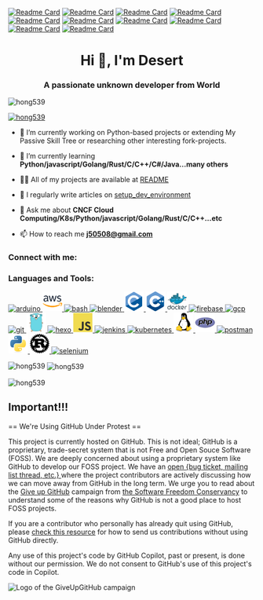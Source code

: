 [![Readme Card](https://github-readme-stats-two-green-53.vercel.app/api/pin/?username=hong539&repo=pelican_crash_lab&theme=dark)](https://github.com/hong539/pelican_crash_lab)
[![Readme Card](https://github-readme-stats-two-green-53.vercel.app/api/pin/?username=hong539&repo=todo-react&theme=dark)](https://github.com/hong539/todo-react)
[![Readme Card](https://github-readme-stats-two-green-53.vercel.app/api/pin/?username=hong539&repo=to_do_api&theme=dark)](https://github.com/hong539/to_do_api)
[![Readme Card](https://github-readme-stats-two-green-53.vercel.app/api/pin/?username=hong539&repo=sauce_man&theme=dark)](https://github.com/hong539/sauce_man)
[![Readme Card](https://github-readme-stats-two-green-53.vercel.app/api/pin/?username=hong539&repo=acgbox_crawler&theme=dark)](https://github.com/hong539/acgbox_crawler)
[![Readme Card](https://github-readme-stats-two-green-53.vercel.app/api/pin/?username=hong539&repo=ip_lookup&theme=dark)](https://github.com/hong539/ip_lookup)
[![Readme Card](https://github-readme-stats-two-green-53.vercel.app/api/pin/?username=hong539&repo=stopwatch_timer&theme=dark)](https://github.com/hong539/stopwatch_timer)
[![Readme Card](https://github-readme-stats-two-green-53.vercel.app/api/pin/?username=hong539&repo=LunchBreakCalculator&theme=dark)](https://github.com/hong539/LunchBreakCalculator)
[![Readme Card](https://github-readme-stats-two-green-53.vercel.app/api/pin/?username=hong539&repo=coding_collects&theme=dark)](https://github.com/hong539/coding_collects)
[![Readme Card](https://github-readme-stats-two-green-53.vercel.app/api/pin/?username=hong539&repo=ansible-qemu-kvm&theme=dark)](https://github.com/hong539/ansible-qemu-kvm)

<h1 align="center">Hi 👋, I'm Desert</h1>
<h3 align="center">A passionate unknown developer from World</h3>

<p align="left"> <img src="https://komarev.com/ghpvc/?username=hong539&label=Profile%20views&color=0e75b6&style=flat" alt="hong539" /> </p>

<p align="left"> <a href="https://github.com/ryo-ma/github-profile-trophy"><img src="https://github-profile-trophy.vercel.app/?username=hong539&theme=onedark" alt="hong539" /></a> </p>

- 🔭 I’m currently working on Python-based projects or extending My Passive Skill Tree or researching other interesting fork-projects.

- 🌱 I’m currently learning **Python/javascript/Golang/Rust/C/C++/C#/Java...many others**

- 👨‍💻 All of my projects are available at [README](https://github.com/hong539)

- 📝 I regularly write articles on [setup_dev_environment](https://github.com/hong539/setup_dev_environment)

- 💬 Ask me about **CNCF Cloud Computing/K8s/Python/javascript/Golang/Rust/C/C++...etc**

- 📫 How to reach me **j50508@gmail.com**

<h3 align="left">Connect with me:</h3>
<p align="left">
</p>

<h3 align="left">Languages and Tools:</h3>
<p align="left"> <a href="https://www.arduino.cc/" target="_blank" rel="noreferrer"> <img src="https://cdn.worldvectorlogo.com/logos/arduino-1.svg" alt="arduino" width="40" height="40"/> </a> <a href="https://aws.amazon.com" target="_blank" rel="noreferrer"> <img src="https://raw.githubusercontent.com/devicons/devicon/master/icons/amazonwebservices/amazonwebservices-original-wordmark.svg" alt="aws" width="40" height="40"/> </a> <a href="https://www.gnu.org/software/bash/" target="_blank" rel="noreferrer"> <img src="https://www.vectorlogo.zone/logos/gnu_bash/gnu_bash-icon.svg" alt="bash" width="40" height="40"/> </a> <a href="https://www.blender.org/" target="_blank" rel="noreferrer"> <img src="https://download.blender.org/branding/community/blender_community_badge_white.svg" alt="blender" width="40" height="40"/> </a> <a href="https://www.cprogramming.com/" target="_blank" rel="noreferrer"> <img src="https://raw.githubusercontent.com/devicons/devicon/master/icons/c/c-original.svg" alt="c" width="40" height="40"/> </a> <a href="https://www.w3schools.com/cpp/" target="_blank" rel="noreferrer"> <img src="https://raw.githubusercontent.com/devicons/devicon/master/icons/cplusplus/cplusplus-original.svg" alt="cplusplus" width="40" height="40"/> </a> <a href="https://www.docker.com/" target="_blank" rel="noreferrer"> <img src="https://raw.githubusercontent.com/devicons/devicon/master/icons/docker/docker-original-wordmark.svg" alt="docker" width="40" height="40"/> </a> <a href="https://firebase.google.com/" target="_blank" rel="noreferrer"> <img src="https://www.vectorlogo.zone/logos/firebase/firebase-icon.svg" alt="firebase" width="40" height="40"/> </a> <a href="https://cloud.google.com" target="_blank" rel="noreferrer"> <img src="https://www.vectorlogo.zone/logos/google_cloud/google_cloud-icon.svg" alt="gcp" width="40" height="40"/> </a> <a href="https://git-scm.com/" target="_blank" rel="noreferrer"> <img src="https://www.vectorlogo.zone/logos/git-scm/git-scm-icon.svg" alt="git" width="40" height="40"/> </a> <a href="https://golang.org" target="_blank" rel="noreferrer"> <img src="https://raw.githubusercontent.com/devicons/devicon/master/icons/go/go-original.svg" alt="go" width="40" height="40"/> </a> <a href="hexo.io/" target="_blank" rel="noreferrer"> <img src="https://www.vectorlogo.zone/logos/hexoio/hexoio-icon.svg" alt="hexo" width="40" height="40"/> </a> <a href="https://developer.mozilla.org/en-US/docs/Web/JavaScript" target="_blank" rel="noreferrer"> <img src="https://raw.githubusercontent.com/devicons/devicon/master/icons/javascript/javascript-original.svg" alt="javascript" width="40" height="40"/> </a> <a href="https://www.jenkins.io" target="_blank" rel="noreferrer"> <img src="https://www.vectorlogo.zone/logos/jenkins/jenkins-icon.svg" alt="jenkins" width="40" height="40"/> </a> <a href="https://kubernetes.io" target="_blank" rel="noreferrer"> <img src="https://www.vectorlogo.zone/logos/kubernetes/kubernetes-icon.svg" alt="kubernetes" width="40" height="40"/> </a> <a href="https://www.linux.org/" target="_blank" rel="noreferrer"> <img src="https://raw.githubusercontent.com/devicons/devicon/master/icons/linux/linux-original.svg" alt="linux" width="40" height="40"/> </a> <a href="https://www.php.net" target="_blank" rel="noreferrer"> <img src="https://raw.githubusercontent.com/devicons/devicon/master/icons/php/php-original.svg" alt="php" width="40" height="40"/> </a> <a href="https://postman.com" target="_blank" rel="noreferrer"> <img src="https://www.vectorlogo.zone/logos/getpostman/getpostman-icon.svg" alt="postman" width="40" height="40"/> </a> <a href="https://www.python.org" target="_blank" rel="noreferrer"> <img src="https://raw.githubusercontent.com/devicons/devicon/master/icons/python/python-original.svg" alt="python" width="40" height="40"/> </a> <a href="https://www.rust-lang.org" target="_blank" rel="noreferrer"> <img src="https://raw.githubusercontent.com/devicons/devicon/master/icons/rust/rust-plain.svg" alt="rust" width="40" height="40"/> </a> <a href="https://www.selenium.dev" target="_blank" rel="noreferrer"> <img src="https://raw.githubusercontent.com/detain/svg-logos/780f25886640cef088af994181646db2f6b1a3f8/svg/selenium-logo.svg" alt="selenium" width="40" height="40"/> </a> </p>

<p><img align="left" src="https://github-readme-stats-two-green-53.vercel.app/api/top-langs?username=hong539&show_icons=true&locale=en&layout=compact&theme=dark&langs_count=10" alt="hong539" /></p>

<p>&nbsp;<img align="center" src="https://github-readme-stats-two-green-53.vercel.app/api?username=hong539&show_icons=true&locale=en&theme=dark" alt="hong539" /></p>

<p><img align="center" src="https://github-readme-streak-stats.herokuapp.com/?user=hong539&theme=dark" alt="hong539" /></p>

## Important!!!

== We're Using GitHub Under Protest ==

This project is currently hosted on GitHub.  This is not ideal; GitHub is a
proprietary, trade-secret system that is not Free and Open Souce Software
(FOSS).  We are deeply concerned about using a proprietary system like GitHub
to develop our FOSS project.  We have an
[open {bug ticket, mailing list thread, etc.} ](INSERT_LINK) where the
project contributors are actively discussing how we can move away from GitHub
in the long term.  We urge you to read about the
[Give up GitHub](https://GiveUpGitHub.org) campaign from
[the Software Freedom Conservancy](https://sfconservancy.org) to understand
some of the reasons why GitHub is not a good place to host FOSS projects.

If you are a contributor who personally has already quit using GitHub, please
[check this resource](INSERT_LINK) for how to send us contributions without
using GitHub directly.

Any use of this project's code by GitHub Copilot, past or present, is done
without our permission.  We do not consent to GitHub's use of this project's
code in Copilot.

![Logo of the GiveUpGitHub campaign](https://sfconservancy.org/img/GiveUpGitHub.png)
